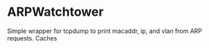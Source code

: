# ARPWatchtower
Simple wrapper for tcpdump to print macaddr, ip, and vlan from ARP requests. Caches 
